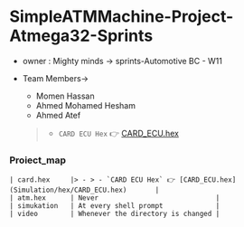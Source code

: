# SimpleATMMachine-Project-Atmega32-Sprints
- owner : Mighty minds -> sprints-Automotive BC - W11
- Team Members->
    - Momen Hassan 
    - Ahmed Mohamed Hesham
    - Ahmed Atef



    > - `CARD ECU Hex` 👉 [CARD_ECU.hex](Simulation/hex/CARD_ECU.hex)
### Proiect_map

    | card.hex     |> - > - `CARD ECU Hex` 👉 [CARD_ECU.hex](Simulation/hex/CARD_ECU.hex)       |
    | atm.hex      | Never                             |
    | simukation   | At every shell prompt             |
    | video        | Whenever the directory is changed |


